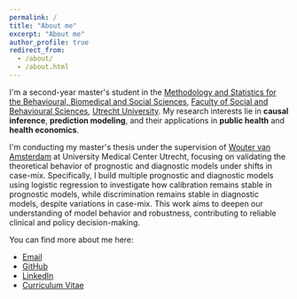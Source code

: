 ```yaml
---
permalink: /
title: "About me"
excerpt: "About me"
author_profile: true
redirect_from: 
  - /about/
  - /about.html
---
```


I'm a second-year master's student in the [Methodology and Statistics for the Behavioural, Biomedical and Social Sciences](https://www.uu.nl/en/masters/methodology-and-statistics-behavioural-biomedical-and-social-sciences), [Faculty of Social and Behavioural Sciences](https://www.uu.nl/en/organisation/faculty-of-social-and-behavioural-sciences), [Utrecht University](https://www.uu.nl/en). My research interests lie in **causal inference**, **prediction modeling**, and their applications in **public health** and **health economics**.

I'm conducting my master's thesis under the supervision of [Wouter van Amsterdam](https://wvanamsterdam.com/) at University Medical Center Utrecht, focusing on validating the theoretical behavior of prognostic and diagnostic models under shifts in case-mix. Specifically, I build multiple prognostic and diagnostic models using logistic regression to investigate how calibration remains stable in prognostic models, while discrimination remains stable in diagnostic models, despite variations in case-mix. This work aims to deepen our understanding of model behavior and robustness, contributing to reliable clinical and policy decision-making.


You can find more about me here:
- [Email](https://github.com/sli2000)
- [GitHub](https://github.com/sli2000)
- [LinkedIn](https://www.linkedin.com/in/su-li-6ab066287/)
- [Curriculum Vitae](../assets/Curriculum_Vitae.pdf)
